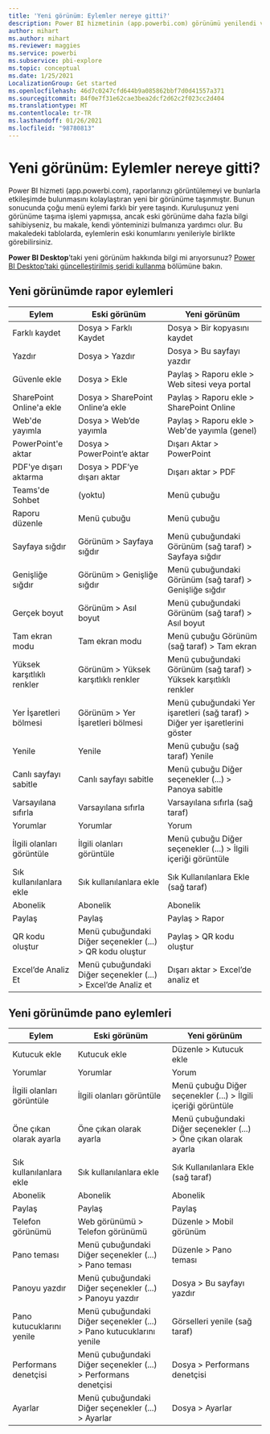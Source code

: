 ```yaml
---
title: 'Yeni görünüm: Eylemler nereye gitti?'
description: Power BI hizmetinin (app.powerbi.com) görünümü yenilendi ve çoğu eylem farklı bir yere taşındı. Bu makale, eylemlerin eski konumlarını ve yenilerini bir arada gösteren tabloları ele alır.
author: mihart
ms.author: mihart
ms.reviewer: maggies
ms.service: powerbi
ms.subservice: pbi-explore
ms.topic: conceptual
ms.date: 1/25/2021
LocalizationGroup: Get started
ms.openlocfilehash: 46d7c0247cfd644b9a085862bbf7d0d41557a371
ms.sourcegitcommit: 84f0e7f31e62cae3bea2dcf2d62c2f023cc2d404
ms.translationtype: MT
ms.contentlocale: tr-TR
ms.lasthandoff: 01/26/2021
ms.locfileid: "98780813"
---
```

# <a name="the-new-look-where-did-the-actions-go"></a>Yeni görünüm: Eylemler nereye gitti?

Power BI hizmeti (app.powerbi.com), raporlarınızı görüntülemeyi ve bunlarla etkileşimde bulunmasını kolaylaştıran yeni bir görünüme taşınmıştır. Bunun sonucunda çoğu menü eylemi farklı bir yere taşındı. Kuruluşunuz yeni görünüme taşıma işlemi yapmışsa, ancak eski görünüme daha fazla bilgi sahibiyseniz, bu makale, kendi yönteminizi bulmanıza yardımcı olur. Bu makaledeki tablolarda, eylemlerin eski konumlarını yenileriyle birlikte görebilirsiniz. 

**Power BI Desktop**’taki yeni görünüm hakkında bilgi mi arıyorsunuz? [Power BI Desktop’taki güncelleştirilmiş şeridi kullanma](../create-reports/desktop-ribbon.md) bölümüne bakın.

## <a name="report-actions-in-the-new-look"></a>Yeni görünümde rapor eylemleri

|Eylem  |Eski görünüm |Yeni görünüm  |
|---------|---------|---------|
| Farklı kaydet | Dosya > Farklı Kaydet  | Dosya > Bir kopyasını kaydet |
| Yazdır | Dosya > Yazdır | Dosya > Bu sayfayı yazdır |
| Güvenle ekle | Dosya > Ekle | Paylaş > Raporu ekle > Web sitesi veya portal |
| SharePoint Online'a ekle | Dosya > SharePoint Online’a ekle | Paylaş > Raporu ekle > SharePoint Online |
| Web'de yayımla | Dosya > Web’de yayımla | Paylaş > Raporu ekle > Web'de yayımla (genel) |
| PowerPoint'e aktar | Dosya > PowerPoint’e aktar | Dışarı Aktar > PowerPoint |
| PDF'ye dışarı aktarma | Dosya > PDF’ye dışarı aktar | Dışarı aktar > PDF |
| Teams'de Sohbet | (yoktu) | Menü çubuğu |
|Raporu düzenle  | Menü çubuğu   | Menü çubuğu |
| Sayfaya sığdır | Görünüm > Sayfaya sığdır | Menü çubuğundaki Görünüm (sağ taraf) > Sayfaya sığdır |
| Genişliğe sığdır | Görünüm > Genişliğe sığdır | Menü çubuğundaki Görünüm (sağ taraf) > Genişliğe sığdır |
| Gerçek boyut | Görünüm > Asıl boyut | Menü çubuğundaki Görünüm (sağ taraf) > Asıl boyut |
| Tam ekran modu | Tam ekran modu | Menü çubuğu Görünüm (sağ taraf) > Tam ekran |
| Yüksek karşıtlıklı renkler | Görünüm > Yüksek karşıtlıklı renkler | Menü çubuğundaki Görünüm (sağ taraf) > Yüksek karşıtlıklı renkler |
| Yer İşaretleri bölmesi | Görünüm > Yer İşaretleri bölmesi |  Menü çubuğundaki Yer işaretleri (sağ taraf) > Diğer yer işaretlerini göster |
| Yenile | Yenile | Menü çubuğu (sağ taraf) Yenile |
| Canlı sayfayı sabitle | Canlı sayfayı sabitle | Menü çubuğu Diğer seçenekler (...) > Panoya sabitle |
| Varsayılana sıfırla | Varsayılana sıfırla | Varsayılana sıfırla (sağ taraf) |
| Yorumlar | Yorumlar | Yorum |
| İlgili olanları görüntüle | İlgili olanları görüntüle | Menü çubuğu Diğer seçenekler (...) > İlgili içeriği görüntüle |
| Sık kullanılanlara ekle | Sık kullanılanlara ekle | Sık Kullanılanlara Ekle (sağ taraf) |
| Abonelik | Abonelik |Abonelik |
| Paylaş | Paylaş | Paylaş > Rapor |
| QR kodu oluştur | Menü çubuğundaki Diğer seçenekler (...) > QR kodu oluştur | Paylaş > QR kodu oluştur |
| Excel’de Analiz Et | Menü çubuğundaki Diğer seçenekler (...) > Excel’de Analiz et | Dışarı aktar > Excel’de analiz et |


## <a name="dashboard-actions-in-the-new-look"></a>Yeni görünümde pano eylemleri

|Eylem  |Eski görünüm  |Yeni görünüm  |
|---------|---------|---------|
| Kutucuk ekle | Kutucuk ekle | Düzenle > Kutucuk ekle |
| Yorumlar | Yorumlar | Yorum |
| İlgili olanları görüntüle | İlgili olanları görüntüle | Menü çubuğu Diğer seçenekler (...) > İlgili içeriği görüntüle |
| Öne çıkan olarak ayarla | Öne çıkan olarak ayarla| Menü çubuğundaki Diğer seçenekler (...) > Öne çıkan olarak ayarla|
| Sık kullanılanlara ekle | Sık kullanılanlara ekle | Sık Kullanılanlara Ekle (sağ taraf) |
| Abonelik | Abonelik |Abonelik |
| Paylaş | Paylaş | Paylaş |
| Telefon görünümü | Web görünümü > Telefon görünümü | Düzenle > Mobil görünüm |
| Pano teması | Menü çubuğundaki Diğer seçenekler (...) > Pano teması | Düzenle > Pano teması |
| Panoyu yazdır | Menü çubuğundaki Diğer seçenekler (...) > Panoyu yazdır | Dosya > Bu sayfayı yazdır |
| Pano kutucuklarını yenile | Menü çubuğundaki Diğer seçenekler (...) > Pano kutucuklarını yenile | Görselleri yenile (sağ taraf) |
| Performans denetçisi | Menü çubuğundaki Diğer seçenekler (...) > Performans denetçisi | Dosya > Performans denetçisi |
| Ayarlar | Menü çubuğundaki Diğer seçenekler (...) > Ayarlar | Dosya > Ayarlar |
